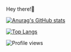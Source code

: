 
Hey there!🖖






[![Anurag's GitHub stats](https://github-readme-stats.vercel.app/api?username=simonefesta&show_icons=true&theme=great-gatsby)](https://github.com/anuraghazra/github-readme-stats)


[![Top Langs](https://github-readme-stats.vercel.app/api/top-langs/?username=simonefesta&show_icons=true&theme=great-gatsby)](https://github.com/anuraghazra/github-readme-stats)


![Profile views](https://gpvc.arturio.dev/simonefesta)

